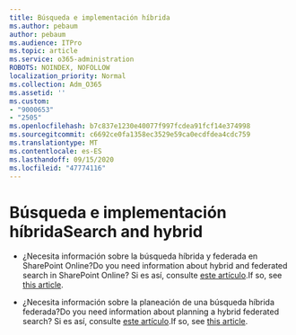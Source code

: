```yaml
---
title: Búsqueda e implementación híbrida
ms.author: pebaum
author: pebaum
ms.audience: ITPro
ms.topic: article
ms.service: o365-administration
ROBOTS: NOINDEX, NOFOLLOW
localization_priority: Normal
ms.collection: Adm_O365
ms.assetid: ''
ms.custom:
- "9000653"
- "2505"
ms.openlocfilehash: b7c837e1230e40077f997fcdea91fcf14e374998
ms.sourcegitcommit: c6692ce0fa1358ec3529e59ca0ecdfdea4cdc759
ms.translationtype: MT
ms.contentlocale: es-ES
ms.lasthandoff: 09/15/2020
ms.locfileid: "47774116"
---
```

# <a name="search-and-hybrid"></a><span data-ttu-id="1471b-102">Búsqueda e implementación híbrida</span><span class="sxs-lookup"><span data-stu-id="1471b-102">Search and hybrid</span></span>

- <span data-ttu-id="1471b-103">¿Necesita información sobre la búsqueda híbrida y federada en SharePoint Online?</span><span class="sxs-lookup"><span data-stu-id="1471b-103">Do you need information about hybrid and federated search in SharePoint Online?</span></span> <span data-ttu-id="1471b-104">Si es así, consulte [este artículo](https://docs.microsoft.com/sharepoint/hybrid/hybrid-search-in-sharepoint).</span><span class="sxs-lookup"><span data-stu-id="1471b-104">If so, see [this article](https://docs.microsoft.com/sharepoint/hybrid/hybrid-search-in-sharepoint).</span></span>

- <span data-ttu-id="1471b-105">¿Necesita información sobre la planeación de una búsqueda híbrida federada?</span><span class="sxs-lookup"><span data-stu-id="1471b-105">Do you need information about planning a hybrid federated search?</span></span>  <span data-ttu-id="1471b-106">Si es así, consulte [este artículo](https://docs.microsoft.com/sharepoint/hybrid/plan-hybrid-federated-search).</span><span class="sxs-lookup"><span data-stu-id="1471b-106">If so, see [this article](https://docs.microsoft.com/sharepoint/hybrid/plan-hybrid-federated-search).</span></span>



